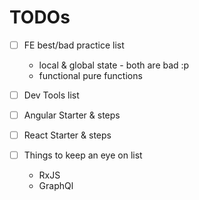 # TODOs

- [ ] FE best/bad practice list
    - local & global state - both are bad :p
    - functional pure functions

- [ ] Dev Tools list

- [ ] Angular Starter & steps

- [ ] React Starter & steps

- [ ] Things to keep an eye on list
    - RxJS
    - GraphQl